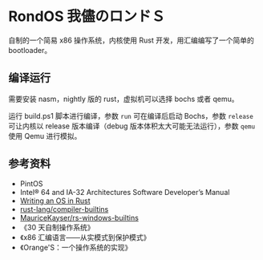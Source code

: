 # RondOS 我儘のロンドＳ

自制的一个简易 x86 操作系统，内核使用 Rust 开发，用汇编编写了一个简单的 bootloader。

## 编译运行

需要安装 nasm，nightly 版的 rust，虚拟机可以选择 bochs 或者 qemu。

运行 build.ps1 脚本进行编译，参数 `run` 可在编译后启动 Bochs，参数 `release` 可让内核以 release 版本编译（debug 版本体积太大可能无法运行），参数 `qemu` 使用 Qemu 进行模拟。

## 参考资料

* PintOS
* Intel® 64 and IA-32 Architectures Software Developer’s Manual
* [Writing an OS in Rust](https://os.phil-opp.com/) 
* [rust-lang/compiler-builtins](https://github.com/rust-lang/compiler-builtins)
* [MauriceKayser/rs-windows-builtins](https://github.com/MauriceKayser/rs-windows-builtins)
* 《30 天自制操作系统》
* 《x86 汇编语言——从实模式到保护模式》
* 《Orange'S：一个操作系统的实现》